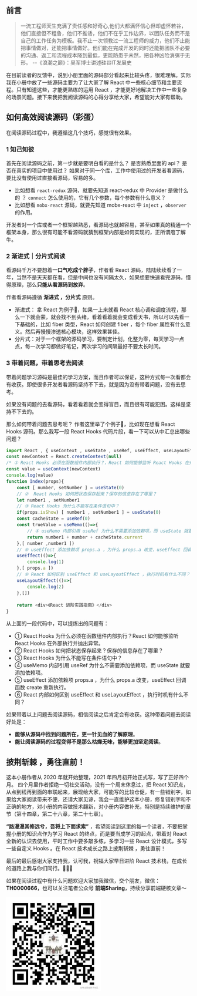 ## 前言

> 一流工程师天生充满了责任感和好奇心,他们大都满怀信心但却虚怀若谷，他们直接但不粗鲁，他们不推诿，他们不在乎工作边界，以团队任务而不是自己的工作任务为模板。我不止一次领教过一流工程师的威力，他们不止能把事情做对，还能把事情做好。他们能在完成开发的同时还能把团队不必要的沟通、返工和流程成本降到最低，更能防患于未然，把各种凶险消弭于无形。 --《浪潮之巅》：吴军博士讲述硅谷IT发展史

在目前读者的反馈中，说到小册里面的源码部分看起来比较头疼，很难理解。实际我在小册中放了一些源码主要为了让大家了解 React 中一些核心细节和主要流程。只有知道这些，才能更熟练的运用 React ，才能更好地解决工作中一些复杂的场景问题。接下来我把我阅读源码的心得分享给大家，希望能对大家有帮助。


## 如何高效阅读源码（彩蛋）

在阅读源码过程中，我遵循这几个技巧，感觉很有效果。

### 1 知己知彼

首先在阅读源码之前，第一步就是要明白看的是什么？ 是否熟悉里面的 api？ 是否在真实的项目中使用过？
如果对于同一个库，工作中使用过的开发者看源码，要比没有使用过直接看源码，容易的多。

* 比如想看 `react-redux` 源码，就要先知道 react-redux 中 Provider 是做什么的 ？ `connect` 怎么使用的，它有几个参数，每个参数有什么意义？
* 比如想看 `mobx-react` 源码，就要先知道 mobx-react 中 `inject` ，`observer` 的作用。

开发者对一个库或者一个框架越熟悉，看源码也就越容易，甚至如果真的精通一个框架本身，那么很有可能不看源码就猜到框架内部是如何实现的，正所谓庖丁解牛。

### 2 渐进式｜分片式阅读

看源码千万不要想着**一口气吃成个胖子**，作者看 React 源码，陆陆续续看了一年，当然不是天天都在看，但是中间也没有间隔太久，如果想要快速看完源码，懂得原理，那么**只能从看源码到放弃**。

作者看源码遵循 **渐进式 ，分片式** 原则。
* 渐进式： 拿 React 为例子🌰，如果一上来就看 React 核心调和调度流程，那么一下就会蒙，就会找不到头绪，看着看着就会变成看天书，所以可以先看一下基础的，比如 fiber 类型，React 如何创建 fiber ，每个 fiber 属性有什么意义。然后再慢慢渗透核心模块，这样效果甚佳。
* 分片式：对于一个框架的源码学习，要制定计划，化整为零，每天学习一点点，每一次学习都做好笔记，两次学习的间隔最好不要太长时间。

### 3 带着问题，带着思考去阅读

带着问题学习源码是最佳的学习方案，而且作者可以保证，这种方式每一次看都会有收获。即使很多开发者看源码坚持不下去，就是因为没有带着问题，没有去思考。

如果没有问题的去看源码，看着看着就会变得盲目，而且很有可能犯困。这样是坚持不下去的。

那么如何带着问题去思考呢？ 作者这里举了个例子🌰，比如现在想看 React Hooks 源码。那么我写一段 React Hooks 代码片段，看一下可以从中汇总出哪些问题？

````js
import React , { useContext , useState , useRef, useEffect, useLayoutEffect, useMemo } from 'react'
const newContext = React.createContext(null)
/* ① React Hooks 必须在函数组件内部执行？，React 如何能够监听 React Hooks 在外部执行并抛出异常。  */
const value = useContext(newContext)
console.log(value)
function Index(props){
    const [ number, setNumber ] = useState(0)
    // ②  React Hooks 如何把状态保存起来？保存的信息存在了哪里？
    let number1 , setNumber1
    // ③ React Hooks 为什么不能写在条件语句中？
    if(props.isShow) [ number1 , setNumber1 ] = useState(0)
    const cacheState = useRef(0)
    const trueValue = useMemo(()=>{
        // ④ useMemo 内部引用 useRef 为什么不需要添加依赖项，而 useState 就要添加依赖项
        return number1 + number + cacheState.current
    },[ number ,number1 ])
    // ⑤ useEffect 添加依赖项 props.a ，为什么 props.a 改变，useEffect 回调重新执行。
    useEffect(()=>{
        console.log(1)
    },[ props.a ])
    // ⑥ React 如何区别 useEffect 和 useLayoutEffect ，执行时机有什么不同？
    useLayoutEffect(()=>{
        console.log(2)
    },[])

    return <div>《React 进阶实践指南》</div>
}
````

从上面的一段代码中，可以提炼出的问题有：

* ① React Hooks 为什么必须在函数组件内部执行？React 如何能够监听 React Hooks 在外部执行并抛出异常。 
* ② React Hooks 如何把状态保存起来？保存的信息存在了哪里？
* ③ React Hooks 为什么不能写在条件语句中？
* ④ useMemo 内部引用 useRef 为什么不需要添加依赖项，而 useState 就要添加依赖项。
* ⑤ useEffect 添加依赖项 props.a ，为什么 props.a 改变，useEffect 回调函数 create 重新执行。
* ⑥ React 内部如何区别 useEffect 和 useLayoutEffect ，执行时机有什么不同？

如果带着以上问题去阅读源码，相信阅读之后肯定会有收获。这种带着问题去阅读好处是：

* **能够从源码中找到问题所在，更一针见血的了解原理**。
* **能让阅读源码的过程变得不是那么枯燥无味，能够更加坚定阅读**。

## 披荆斩棘 ，勇往直前！

这本小册作者从 2020 年就开始整理，2021 年四月初开始正式写，写了正好四个月。 四个月里作者拒绝一切社交活动，没有一个周末休息过，把 React 知识点，从点到线再到面的串联起来，展现给大家，可能写的比较仓促，有一些错别字，如果给大家阅读带来不便，还请大家见谅，我会一直维护这本小册，修复错别字和不正确的地方，对小册的内容做技术翻新，对小册内容做补充，特别是持续维护的章节（第十四章，第二十六章，第二十七章）。

**“路漫漫其修远兮，吾将上下而求索”** ，希望阅读到这里的每一个读者，不要把掌握小册的知识点作为学习 React 的终点，而是要当成学习的起点，带着对 React 全新的认识去使用，平时工作中要多敲多练，多学习一些 React 设计模式，多写一些自定义 Hooks 。在 React 技术成长之路上披荆斩棘 ，勇往直前！

最后的最后感谢大家支持我，认可我，祝福大家早日进阶 React 技术栈，在成长的道路上我与你们同行。🙏🙏🙏

如果在阅读过程中有什么问题欢迎大家加我微信，交个朋友，微信：**TH0000666**，也可以关注笔者公众号 **前端Sharing**，持续分享前端硬核文章～



![11118.jpg](./images/1fe8d3fa5d1440e4af905bb810f29b68~tplv-k3u1fbpfcp-watermark.image.png)